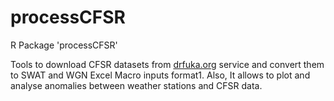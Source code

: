 # processCFSR
R Package 'processCFSR'

Tools to download CFSR datasets from [drfuka.org](http://www.cfsr.tamu-cornell.drfuka.org/swat-cfsr-v03.pl) service and convert them to  SWAT and WGN Excel Macro inputs format1. Also, It allows to plot and analyse anomalies between weather stations and CFSR data.

